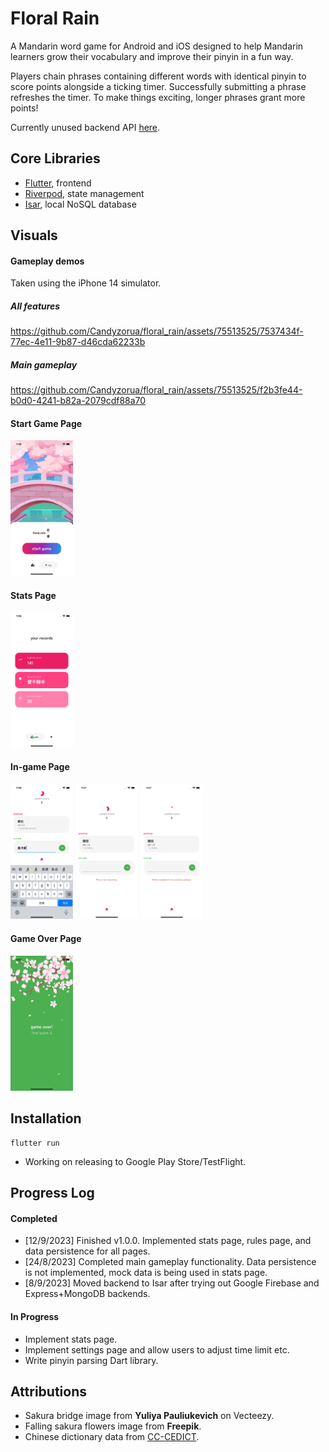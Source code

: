 # Floral Rain

A Mandarin word game for Android and iOS designed to help Mandarin learners grow their vocabulary and improve their pinyin in a fun way.

Players chain phrases containing different words with identical pinyin to score points alongside a ticking timer. Successfully submitting a phrase refreshes the timer. To make things exciting, longer phrases grant more points!

Currently unused backend API [here](https://github.com/Candyzorua/translator-server).

## Core Libraries

- [Flutter](https://flutter.dev/), frontend
- [Riverpod](https://riverpod.dev/), state management
- [Isar](https://pub.dev/packages/isar), local NoSQL database

## Visuals

#### Gameplay demos
Taken using the iPhone 14 simulator.

##### All features
https://github.com/Candyzorua/floral_rain/assets/75513525/7537434f-77ec-4e11-9b87-d46cda62233b

##### Main gameplay
https://github.com/Candyzorua/floral_rain/assets/75513525/f2b3fe44-b0d0-4241-b82a-2079cdf88a70

#### Start Game Page
<p float="left">
  <img src="demos/demo_image_start_game.png" width="100" />
</p>

#### Stats Page
<p float="left">
  <img src="demos/demo_image_stats_page.png" width="100" />
</p>

#### In-game Page
<p float="left">
  <img src="demos/demo_image_in_game_keyboard.png" width="100" />
  <img src="demos/demo_image_in_game_pinyin_not_matching.png" width="100" />
  <img src="demos/demo_image_in_game_word_repeated.png" width="100" />
</p>

#### Game Over Page
<p float="left">
  <img src="demos/demo_image_game_over.png" width="100" />
</p>

## Installation
```
flutter run 
``` 
- Working on releasing to Google Play Store/TestFlight.

## Progress Log

#### Completed
- [12/9/2023] Finished v1.0.0. Implemented stats page, rules page, and data persistence for all pages.
- [24/8/2023] Completed main gameplay functionality. Data persistence is not implemented, mock data is being used in stats page.
- [8/9/2023] Moved backend to Isar after trying out Google Firebase and Express+MongoDB backends.

#### In Progress
- Implement stats page.
- Implement settings page and allow users to adjust time limit etc.
- Write pinyin parsing Dart library.

## Attributions
- Sakura bridge image from **Yuliya Pauliukevich** on Vecteezy.
- Falling sakura flowers image from **Freepik**.
- Chinese dictionary data from [CC-CEDICT](https://www.mdbg.net/chinese/dictionary?page=cedict).



